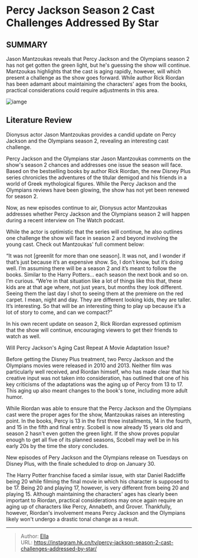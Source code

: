 # Percy Jackson Season 2 Cast Challenges Addressed By Star


## SUMMARY 



  Jason Mantzoukas reveals that Percy Jackson and the Olympians season 2 has not get gotten the green light, but he&#39;s guessing the show will continue.   Mantzoukas highlights that the cast is aging rapidly, however, will which present a challenge as the show goes forward.   While author Rick Riordan has been adamant about maintaining the characters&#39; ages from the books, practical considerations could require adjustments in this area.  

![iamge](https://static1.srcdn.com/wordpress/wp-content/uploads/2024/01/jason-mantzoukas-as-dionysus-juxtaposed-with-walker-scobell-as-percy-jackson-in-percy-jackson-and-the-olympians.jpg)

## Literature Review
Dionysus actor Jason Mantzoukas provides a candid update on Percy Jackson and the Olympians season 2, revealing an interesting cast challenge.




Percy Jackson and the Olympians star Jason Mantzoukas comments on the show&#39;s season 2 chances and addresses one issue the season will face. Based on the bestselling books by author Rick Riordan, the new Disney Plus series chronicles the adventures of the titular demigod and his friends in a world of Greek mythological figures. While the Percy Jackson and the Olympians reviews have been glowing, the show has not yet been renewed for season 2.




Now, as new episodes continue to air, Dionysus actor Mantzoukas addresses whether Percy Jackson and the Olympians season 2 will happen during a recent interview on The Watch podcast. 


 

While the actor is optimistic that the series will continue, he also outlines one challenge the show will face in season 2 and beyond involving the young cast. Check out Mantzoukas&#39; full comment below:


“It was not [greenlit for more than one season]. It was not, and I wonder if that’s just because it’s an expensive show. So, I don’t know, but it’s doing well. I’m assuming there will be a season 2 and it’s meant to follow the books. Similar to the Harry Potters… each season the next book and so on. I’m curious. 
“We’re in that situation like a lot of things like this that, these kids are at that age where, not just years, but months they look different. Seeing them the last day I shot to seeing them at the premiere on the red carpet. I mean, night and day. They are different looking kids, they are taller. It’s interesting. So that will be an interesting thing to play up because it’s a lot of story to come, and can we compact?”







In his own recent update on season 2, Rick Riordan expressed optimism that the show will continue, encouraging viewers to get their friends to watch as well.




  


 Will Percy Jackson&#39;s Aging Cast Repeat A Movie Adaptation Issue? 
          

Before getting the Disney Plus treatment, two Percy Jackson and the Olympians movies were released in 2010 and 2013. Neither film was particularly well received, and Riordan himself, who has made clear that his creative input was not taken into consideration, has outlined that one of his key criticisms of the adaptations was the aging up of Percy from 13 to 17. This aging up also meant changes to the book&#39;s tone, including more adult humor.




While Riordan was able to ensure that the Percy Jackson and the Olympians cast were the proper ages for the show, Mantzoukas raises an interesting point. In the books, Percy is 13 in the first three installments, 14 in the fourth, and 15 in the fifth and final entry. Scobell is now already 15 years old and season 2 hasn&#39;t even gotten the green light. If the show proves popular enough to get all five of its planned seasons, Scobell may well be in his early 20s by the time the story concludes.



New episodes of Pery Jackson and the Olympians release on Tuesdays on Disney Plus, with the finale scheduled to drop on January 30.




The Harry Potter franchise faced a similar issue, with star Daniel Radcliffe being 20 while filming the final movie in which his character is supposed to be 17. Being 20 and playing 17, however, is very different from being 20 and playing 15. Although maintaining the characters&#39; ages has clearly been important to Riordan, practical considerations may once again require an aging up of characters like Percy, Annabeth, and Grover. Thankfully, however, Riordan&#39;s involvement means Percy Jackson and the Olympians likely won&#39;t undergo a drastic tonal change as a result.






---

> Author: [Ella](https://instagram.hk.cn/)  
> URL: https://instagram.hk.cn/tv/percy-jackson-season-2-cast-challenges-addressed-by-star/  

